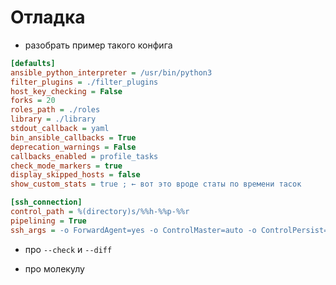 # Отладка

- разобрать пример такого конфига

```ini
[defaults]
ansible_python_interpreter = /usr/bin/python3
filter_plugins = ./filter_plugins
host_key_checking = False
forks = 20
roles_path = ./roles
library = ./library
stdout_callback = yaml
bin_ansible_callbacks = True
deprecation_warnings = False
callbacks_enabled = profile_tasks
check_mode_markers = true
display_skipped_hosts = false
show_custom_stats = true ; ← вот это вроде статы по времени тасок

[ssh_connection]
control_path = %(directory)s/%%h-%%p-%%r
pipelining = True
ssh_args = -o ForwardAgent=yes -o ControlMaster=auto -o ControlPersist=60s
```

- про `--check` и `--diff`

- про молекулу

